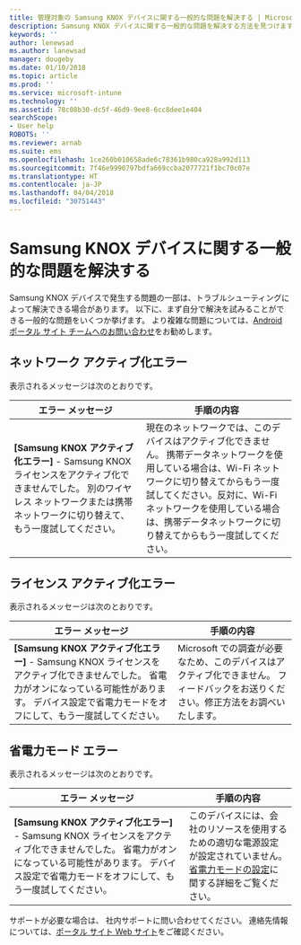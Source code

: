```yaml
---
title: 管理対象の Samsung KNOX デバイスに関する一般的な問題を解決する | Microsoft Docs
description: Samsung KNOX デバイスに関する一般的な問題を解決する方法を見つけます。
keywords: ''
author: lenewsad
ms.author: lanewsad
manager: dougeby
ms.date: 01/10/2018
ms.topic: article
ms.prod: ''
ms.service: microsoft-intune
ms.technology: ''
ms.assetid: 78c08b30-dc5f-46d9-9ee8-6cc8dee1e404
searchScope:
- User help
ROBOTS: ''
ms.reviewer: arnab
ms.suite: ems
ms.openlocfilehash: 1ce260b010658ade6c78361b980ca928a992d113
ms.sourcegitcommit: 7f46e9990797bdfa669ccba2077721f1bc70c07e
ms.translationtype: HT
ms.contentlocale: ja-JP
ms.lasthandoff: 04/04/2018
ms.locfileid: "30751443"
---
```

# <a name="fix-common-issues-with-your-samsung-knox-device"></a>Samsung KNOX デバイスに関する一般的な問題を解決する

Samsung KNOX デバイスで発生する問題の一部は、トラブルシューティングによって解決できる場合があります。 以下に、まず自分で解決を試みることができる一般的な問題をいくつか挙げます。 より複雑な問題については、[Android ポータル サイト チームへのお問い合わせ](https://github.com/MicrosoftDocs/IntuneDocs/blob/master/intune-user-help/send-logs-to-microsoft-android.md)をお勧めします。

## <a name="network-activation-error"></a>ネットワーク アクティブ化エラー

表示されるメッセージは次のとおりです。

|エラー メッセージ|手順の内容|
|---|---|
|**[Samsung KNOX アクティブ化エラー]** - Samsung KNOX ライセンスをアクティブ化できませんでした。 別のワイヤレス ネットワークまたは携帯ネットワークに切り替えて、もう一度試してください。|現在のネットワークでは、このデバイスはアクティブ化できません。 携帯データネットワークを使用している場合は、Wi-Fi ネットワークに切り替えてからもう一度試してください。反対に、Wi-Fi ネットワークを使用している場合は、携帯データネットワークに切り替えてからもう一度試してください。|

## <a name="license-activation-error"></a>ライセンス アクティブ化エラー

表示されるメッセージは次のとおりです。

|エラー メッセージ|手順の内容|
|---|---|
|**[Samsung KNOX アクティブ化エラー]** - Samsung KNOX ライセンスをアクティブ化できませんでした。 省電力がオンになっている可能性があります。 デバイス設定で省電力モードをオフにして、もう一度試してください。|Microsoft での調査が必要なため、このデバイスはアクティブ化できません。 フィードバックをお送りください。修正方法をお調べいたします。|

## <a name="power-saving-mode-error"></a>省電力モード エラー

表示されるメッセージは次のとおりです。

|エラー メッセージ|手順の内容|
|---|---|
|**[Samsung KNOX アクティブ化エラー]** - Samsung KNOX ライセンスをアクティブ化できませんでした。 省電力がオンになっている可能性があります。 デバイス設定で省電力モードをオフにして、もう一度試してください。 |このデバイスには、会社のリソースを使用するための適切な電源設定が設定されていません。 [省電力モードの設定](power-saving-mode-android.md)に関する詳細をご覧ください。|

サポートが必要な場合は、 社内サポートに問い合わせてください。 連絡先情報については、[ポータル サイト Web サイト](https://portal.manage.microsoft.com#HelpDeskDialog)をご確認ください。
